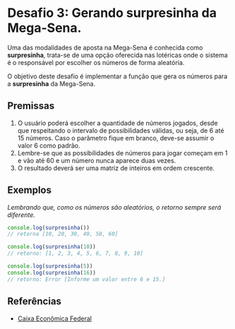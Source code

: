 # Desafio 3: Gerando surpresinha da Mega-Sena.

Uma das modalidades de aposta na Mega-Sena é conhecida como __surpresinha__, trata-se de uma opção oferecida nas lotéricas onde o sistema é o responsável por escolher os números de forma aleatória.

O objetivo deste desafio é implementar a função que gera os números para a __surpresinha__ da Mega-Sena.

## Premissas

1. O usuário poderá escolher a quantidade de números jogados, desde que respeitando o intervalo de possibilidades válidas, ou seja, de 6 até 15 números. Caso o parâmetro fique em branco, deve-se assumir o valor 6 como padrão.
2. Lembre-se que as possibilidades de números para jogar começam em 1 e vão até 60 e um número nunca aparece duas vezes.
3. O resultado deverá ser uma matriz de inteiros em ordem crescente.

## Exemplos

_Lembrando que, como os números são aleatórios, o retorno sempre será diferente._

``` js
console.log(surpresinha())
// retorna [10, 20, 30, 40, 50, 60]

console.log(surpresinha(10))
// retorno: [1, 2, 3, 4, 5, 6, 7, 8, 9, 10]

console.log(surpresinha(5))
console.log(surpresinha(16))
// retorno: Error [Informe um valor entre 6 e 15.]
```

## Referências

- [Caixa Econômica Federal](http://loterias.caixa.gov.br/wps/portal/loterias/landing/megasena/)
